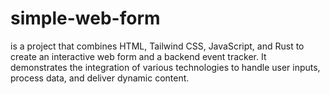 # simple-web-form
is a project that combines HTML, Tailwind CSS, JavaScript, and Rust to create an interactive web form and a backend event tracker. It demonstrates the integration of various technologies to handle user inputs, process data, and deliver dynamic content.
